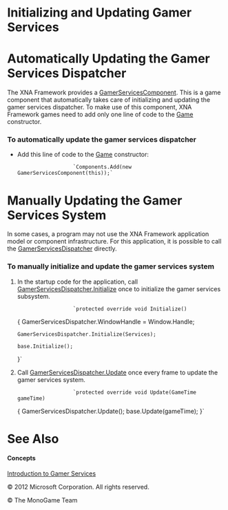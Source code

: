 

# Initializing and Updating Gamer Services

# Automatically Updating the Gamer Services Dispatcher

The XNA Framework provides a [GamerServicesComponent](T_Microsoft_Xna_Framework_Graphics_GamerServicesComponent.md). This is a game component that automatically takes care of initializing and updating the gamer services dispatcher. To make use of this component, XNA Framework games need to add only one line of code to the [Game](T_Microsoft_Xna_Framework_Game.md) constructor.

### To automatically update the gamer services dispatcher

*   Add this line of code to the [Game](T_Microsoft_Xna_Framework_Game.md) constructor:
    
                          `Components.Add(new GamerServicesComponent(this));`
                        
    

# Manually Updating the Gamer Services System

In some cases, a program may not use the XNA Framework application model or component infrastructure. For this application, it is possible to call the [GamerServicesDispatcher](T_Microsoft_Xna_Framework_GamerServices_GamerServicesDispatcher.md) directly.

### To manually initialize and update the gamer services system

1.  In the startup code for the application, call [GamerServicesDispatcher.Initialize](M_Microsoft_Xna_Framework_Graphicsx_GamerServicesDispatcher_3B5F5930_Initialize.md) once to initialize the gamer services subsystem.
    
                          `protected override void Initialize()
    {
        GamerServicesDispatcher.WindowHandle = Window.Handle;
       
        GamerServicesDispatcher.Initialize(Services);
    
        base.Initialize();
    }`
                        
    
2.  Call [GamerServicesDispatcher.Update](M_Microsoft_Xna_Framework_GamerServices_GamerServicesDispatcher_Update.md) once every frame to update the gamer services system.
    
                          `protected override void Update(GameTime gameTime)
    {
        GamerServicesDispatcher.Update();
        base.Update(gameTime);
    }`
                        
    

# See Also

#### Concepts

[Introduction to Gamer Services](GamerServices_Overview.md)  

© 2012 Microsoft Corporation. All rights reserved.  

© The MonoGame Team